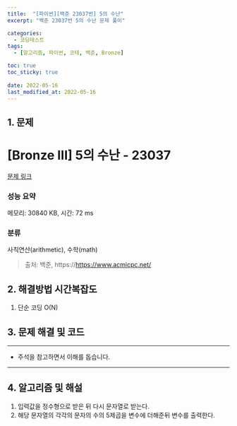 ```yaml
---
title:  "[파이썬][백준 23037번] 5의 수난"
excerpt: "백준 23037번 5의 수난 문제 풀이"

categories:
  - 코딩테스트
tags:
  - [알고리즘, 파이썬, 코테, 백준, Bronze]

toc: true
toc_sticky: true
 
date: 2022-05-16
last_modified_at: 2022-05-16
---
```


## 1. 문제

# [Bronze III] 5의 수난 - 23037 

[문제 링크](https://www.acmicpc.net/problem/23037) 

### 성능 요약

메모리: 30840 KB, 시간: 72 ms

### 분류

사칙연산(arithmetic), 수학(math)



> 출처: 백준, https://https://www.acmicpc.net/

## 2. 해결방법 시간복잡도

1. 단순 코딩 O(N)


## 3. 문제 해결 및 코드
--- 

<script src="https://gist.github.com/cmblir/ef1c6989eb60d9329cd6a4f9a7df0520.js"></script>

- 주석을 참고하면서 이해를 돕습니다.
---

## 4. 알고리즘 및 해설

1. 입력값을 정수형으로 받은 뒤 다시 문자열로 받는다.
2. 해당 문자열의 각각의 문자의 수의 5제곱을 변수에 더해준뒤 변수를 출력한다.